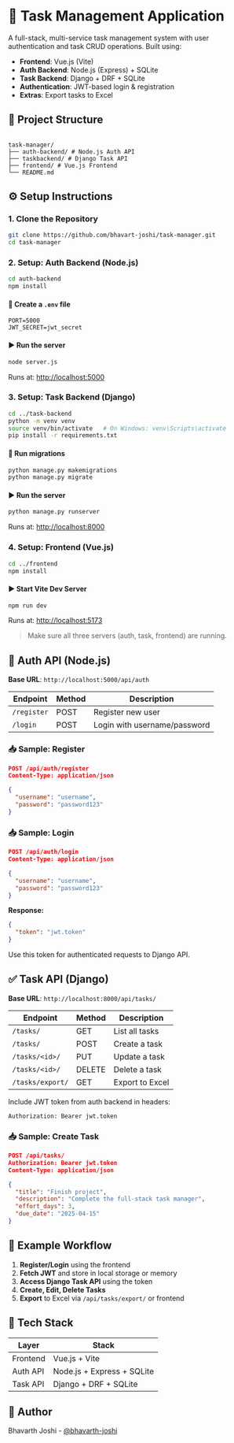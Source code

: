 # 📝 Task Management Application

A full-stack, multi-service task management system with user authentication and task CRUD operations. Built using:

- **Frontend**: Vue.js (Vite)
- **Auth Backend**: Node.js (Express) + SQLite
- **Task Backend**: Django + DRF + SQLite
- **Authentication**: JWT-based login & registration
- **Extras**: Export tasks to Excel

## 📁 Project Structure

```

task-manager/
├── auth-backend/ # Node.js Auth API
├── taskbackend/ # Django Task API
├── frontend/ # Vue.js Frontend
└── README.md

```

## ⚙️ Setup Instructions

### 1. Clone the Repository

```bash
git clone https://github.com/bhavart-joshi/task-manager.git
cd task-manager
```

### 2. Setup: Auth Backend (Node.js)

```bash
cd auth-backend
npm install
```

#### 🔧 Create a `.env` file

```env
PORT=5000
JWT_SECRET=jwt_secret
```

#### ▶️ Run the server

```bash
node server.js
```

Runs at: [http://localhost:5000](http://localhost:5000)

### 3. Setup: Task Backend (Django)

```bash
cd ../task-backend
python -m venv venv
source venv/bin/activate   # On Windows: venv\Scripts\activate
pip install -r requirements.txt
```

#### 🔧 Run migrations

```bash
python manage.py makemigrations
python manage.py migrate
```

#### ▶️ Run the server

```bash
python manage.py runserver
```

Runs at: [http://localhost:8000](http://localhost:8000)

### 4. Setup: Frontend (Vue.js)

```bash
cd ../frontend
npm install
```

#### ▶️ Start Vite Dev Server

```bash
npm run dev
```

Runs at: [http://localhost:5173](http://localhost:5173)

> Make sure all three servers (auth, task, frontend) are running.

## 🔐 Auth API (Node.js)

**Base URL**: `http://localhost:5000/api/auth`

| Endpoint    | Method | Description                  |
| ----------- | ------ | ---------------------------- |
| `/register` | POST   | Register new user            |
| `/login`    | POST   | Login with username/password |

### 📥 Sample: Register

```json
POST /api/auth/register
Content-Type: application/json

{
  "username": "username",
  "password": "password123"
}
```

### 📥 Sample: Login

```json
POST /api/auth/login
Content-Type: application/json

{
  "username": "username",
  "password": "password123"
}
```

**Response:**

```json
{
  "token": "jwt.token"
}
```

Use this token for authenticated requests to Django API.

## ✅ Task API (Django)

**Base URL**: `http://localhost:8000/api/tasks/`

| Endpoint         | Method | Description     |
| ---------------- | ------ | --------------- |
| `/tasks/`        | GET    | List all tasks  |
| `/tasks/`        | POST   | Create a task   |
| `/tasks/<id>/`   | PUT    | Update a task   |
| `/tasks/<id>/`   | DELETE | Delete a task   |
| `/tasks/export/` | GET    | Export to Excel |

Include JWT token from auth backend in headers:

```
Authorization: Bearer jwt.token
```

### 📥 Sample: Create Task

```json
POST /api/tasks/
Authorization: Bearer jwt.token
Content-Type: application/json

{
  "title": "Finish project",
  "description": "Complete the full-stack task manager",
  "effort_days": 3,
  "due_date": "2025-04-15"
}
```

## 🧪 Example Workflow

1. **Register/Login** using the frontend
2. **Fetch JWT** and store in local storage or memory
3. **Access Django Task API** using the token
4. **Create, Edit, Delete Tasks**
5. **Export** to Excel via `/api/tasks/export/` or frontend

## 🧰 Tech Stack

| Layer    | Stack                      |
| -------- | -------------------------- |
| Frontend | Vue.js + Vite              |
| Auth API | Node.js + Express + SQLite |
| Task API | Django + DRF + SQLite      |

## 👤 Author

Bhavarth Joshi - [@bhavarth-joshi](https://github.com/bhavarth-joshi)
